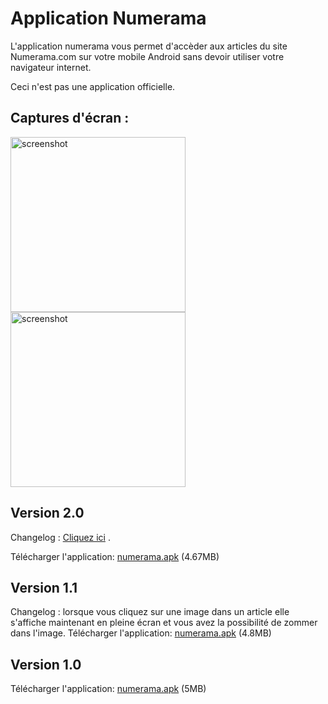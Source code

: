 # Application Numerama
L'application numerama vous permet d'accèder aux articles du site Numerama.com sur votre mobile Android sans devoir utiliser votre navigateur internet.

Ceci n'est pas une application officielle.

## Captures d'écran :
<img src="https://user-images.githubusercontent.com/25278917/32026634-7d242e52-b9e5-11e7-8447-59d81c041952.png" alt="screenshot" width="280px" height="auto" title="Cliquer pour agrandir"><img src="https://user-images.githubusercontent.com/25278917/32026647-8113231a-b9e5-11e7-847e-f9240abbc9f1.png" alt="screenshot" width="280px" height="auto" title="Cliquer pour agrandir">

## Version 2.0
  Changelog : [Cliquez ici](https://github.com/antoineraulin/Application-Numerama/releases/tag/2.0) .
  
  Télécharger l'application: [numerama.apk](https://github.com/antoineraulin/Application-Numerama/releases/download/2.0/numerama.apk) (4.67MB)

## Version 1.1
  Changelog : lorsque vous cliquez sur une image dans un article elle s'affiche maintenant en pleine écran et vous avez la possibilité de zommer dans l'image.
  Télécharger l'application: [numerama.apk](https://github.com/antoineraulin/Application-Numerama/raw/master/numerama.1.1.apk) (4.8MB)

## Version 1.0
  Télécharger l'application: [numerama.apk](https://github.com/antoineraulin/Application-Numerama/raw/master/numerama.apk) (5MB)
  

